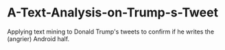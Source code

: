 # A-Text-Analysis-on-Trump-s-Tweet
Applying text mining to Donald Trump's tweets to confirm if he writes the (angrier) Android half.
